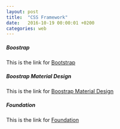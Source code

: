 ```yaml
---
layout: post
title:  "CSS Framework"
date:   2016-10-19 00:00:01 +0200
categories: web
---
```


##### **Boostrap**
This is the link for [Bootstrap][link-bootstrap]

##### **Boostrap Material Design**
This is the link for [Boostrap Material Design][link-bootstrap-material-design]

##### **Foundation**
This is the link for [Foundation][link-foundation]

[link-bootstrap]: http://getbootstrap.com/
[link-bootstrap-material-design]: http://fezvrasta.github.io/bootstrap-material-design/#about
[link-foundation]: http://foundation.zurb.com/
